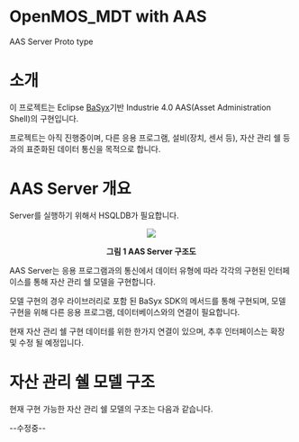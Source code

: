 # OpenMOS_MDT with AAS 

AAS Server Proto type

# 소개
이 프로젝트는 Eclipse [BaSyx](https://wiki.eclipse.org/BaSyx)기반 Industrie 4.0 AAS(Asset Administration Shell)의 구현입니다.

프로젝트는 아직 진행중이며, 다른 응용 프로그램, 설비(장치, 센서 등), 자산 관리 쉘 등 과의 표준화된 데이터 통신을 목적으로 합니다.
# AAS Server 개요
Server를 실행하기 위해서 HSQLDB가 필요합니다.

<p align="center">
  <img src="https://user-images.githubusercontent.com/75360342/116204043-4ecdf780-a777-11eb-99d7-1c55d4170013.png"/>
  <p align="center" >
    <b>그림 1 AAS Server 구조도</b>
  </p>
</p> 

AAS Server는 응용 프로그램과의 통신에서 데이터 유형에 따라 각각의 구현된 인터페이스를 통해 자산 관리 쉘 모델을 구현합니다.

모델 구현의 경우 라이브러리로 포함 된 BaSyx SDK의 메서드를 통해 구현되며, 모델 구현을 위해 다른 응용 프로그램, 데이터베이스와의 연결이 필요합니다.   

현재 자산 관리 쉘 구현 데이터를 위한 한가지 연결이 있으며, 추후 인터페이스는 확장 및 수정 될 예정입니다. 

# 자산 관리 쉘 모델 구조 

현재 구현 가능한 자산 관리 쉘 모델의 구조는 다음과 같습니다.


--수정중--
